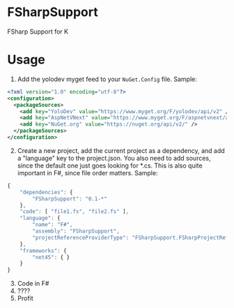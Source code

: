FSharpSupport
=============

FSharp Support for K

Usage
===

1. Add the yolodev myget feed to your `NuGet.Config` file. Sample:

```xml
<?xml version="1.0" encoding="utf-8"?>
<configuration>
  <packageSources>
    <add key="YoloDev" value="https://www.myget.org/F/yolodev/api/v2" />
    <add key="AspNetVNext" value="https://www.myget.org/F/aspnetvnext/api/v2" />
    <add key="NuGet.org" value="https://nuget.org/api/v2/" />
  </packageSources>
</configuration>
```

2. Create a new project, add the current project as a dependency, and add a "language" key to the project.json. You also need to add sources, since the default one just goes looking for *.cs. This is also quite important in F#, since file order matters. Sample:

```js
{
    "dependencies": {
        "FSharpSupport": "0.1-*"
    },
    "code": [ "file1.fs", "file2.fs" ],
    "language": {
        "name": "F#",
        "assembly": "FSharpSupport",
        "projectReferenceProviderType": "FSharpSupport.FSharpProjectReferenceProvider"
    },
    "frameworks": {
        "net45": { }
    }
}
```

3. Code in F#
4. ????
5. Profit
